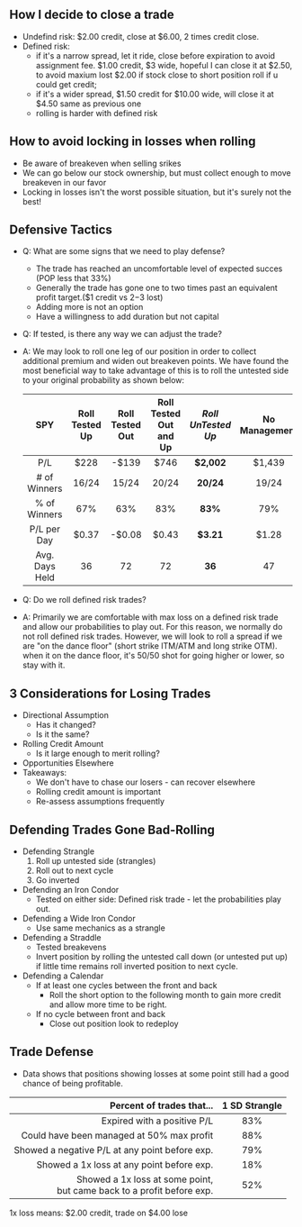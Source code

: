 ## How I decide to close a trade
   * Undefind risk: $2.00 credit, close at $6.00, 2 times credit close.
   * Defined risk: 
       * if it's a narrow spread, let it ride, close before expiration to avoid assignment fee.
                $1.00 credit, $3 wide, hopeful I can close it at $2.50, to avoid maxium lost $2.00
                if stock close to short position roll if u could get credit;
       * if it's a wider spread, $1.50 credit for $10.00 wide, will close it at $4.50 same as previous one
       * rolling is harder with defined risk
## How to avoid locking in losses when rolling
   * Be aware of breakeven when selling srikes
   * We can go below our stock ownership, but must collect enough to move breakeven in our favor
   * Locking in losses isn't the worst possible situation, but it's surely not the best!
## Defensive Tactics
   * Q: What are some signs that we need to play defense?
     * The trade has reached an uncomfortable level of expected succes (POP less that 33%)
     * Generally the trade has gone one to two times past an equivalent profit target.($1 credit vs $2-$3 lost)
     * Adding more is not an option
     * Have a willingness to add duration but not capital
   * Q: If tested, is there any way we can adjust the trade?
   * A: We may look to roll one leg of our position in order to collect additional premium and widen out breakeven points. We have found the most beneficial way to take advantage of this is to roll the untested side to your original probability as shown below:

        |SPY|Roll Tested<br>Up|Roll Tested<br>Out|Roll Tested<br>Out and Up|*Roll UnTested<br>Up*|No Management|
        :---:|:---:|:---:|:---:|:---:|:---:
        P/L|$228|-$139|$746|**$2,002**|$1,439
        \# of Winners|16/24|15/24|20/24|**20/24**|19/24
        % of Winners|67%|63%|83%|**83%**|79%
        P/L per Day|$0.37|-$0.08|$0.43|**$3.21**|$1.28
        Avg. Days Held|36|72|72|**36**|47 

   * Q: Do we roll defined risk trades?
   * A: Primarily we are comfortable with max loss on a defined risk trade and allow our probabilities to play out. For this reason, we normally do not roll defined risk trades. However, we will look to roll a spread if we are "on the dance floor" (short strike ITM/ATM and long strike OTM). when it on the dance floor, it's 50/50 shot for going higher or lower, so stay with it.
## 3 Considerations for Losing Trades
   * Directional Assumption
      * Has it changed?
      * Is it the same?
   * Rolling Credit Amount
      * Is it large enough to merit rolling?
   * Opportunities Elsewhere
   * Takeaways:
      * We don't have to chase our losers - can recover elsewhere
      * Rolling credit amount is important
      * Re-assess assumptions frequently
## Defending Trades Gone Bad-Rolling
   * Defending Strangle
      1. Roll up untested side (strangles)
      2. Roll out to next cycle
      3. Go inverted
   * Defending an Iron Condor
      * Tested on either side: Defined risk trade - let the probabilities play out.
   * Defending a Wide Iron Condor
      * Use same mechanics as a strangle
   * Defending a Straddle
      * Tested breakevens
      * Invert position by rolling the untested call down (or untested put up) if little time remains roll inverted position to next cycle.
   * Defending a Calendar
      * If at least one cycles between the front and back
        * Roll the short option to the following month to gain more credit and allow more time to be right.
      * If no cycle between front and back
        * Close out position look to redeploy
## Trade Defense
   * Data shows that positions showing losses at some point still had a good chance of being profitable.

   |Percent of trades that...|1 SD Strangle|
   ---:|:---:
   Expired with a positive P/L| 83%
   Could have been managed at 50% max profit|88%
   Showed a negative P/L at any point before exp.|79%
   Showed a 1x loss at any point before exp.|18%
   Showed a 1x loss at some point, <br>but came back to a profit before exp.|52%

   1x loss means: $2.00 credit, trade on $4.00 lose
